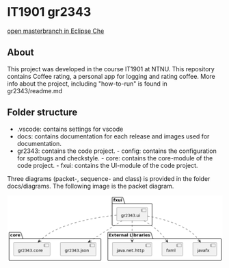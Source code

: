 # IT1901 gr2343

[open masterbranch in Eclipse Che](https://che.stud.ntnu.no/#https://gitlab.stud.idi.ntnu.no/it1901/groups-2023/gr2343/gr2343/-/tree/master?new)

## About

This project was developed in the course IT1901 at NTNU.
This repository contains Coffee rating, a personal app for logging and rating coffee.
More info about the project, including "how-to-run" is found in gr2343/readme.md

## Folder structure

- .vscode:
  contains settings for vscode
- docs:
  contains documentation for each release and images used for documentation.
- gr2343:
  contains the code project. - config:
  contains the configuration for spotbugs and checkstyle. - core:
  contains the core-module of the code project. - fxui:
  contains the UI-module of the code project.

Three diagrams (packet-, sequence- and class) is provided in the folder docs/diagrams.
The following image is the packet diagram.

![plantUML](docs/diagrams/package_diagram.png)
